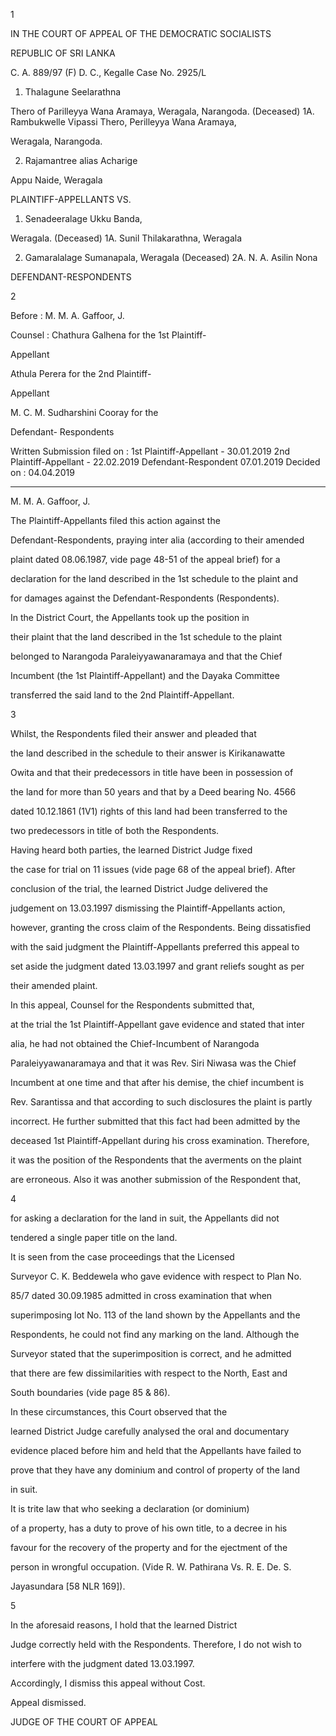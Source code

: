 1

IN THE COURT OF APPEAL OF THE DEMOCRATIC SOCIALISTS

REPUBLIC OF SRI LANKA

C. A. 889/97 (F) D. C., Kegalle Case No. 2925/L

1. Thalagune Seelarathna

Thero of Parilleyya Wana Aramaya, Weragala, Narangoda. (Deceased) 1A. Rambukwelle Vipassi Thero, Perilleyya Wana Aramaya,

Weragala, Narangoda.

2. Rajamantree alias Acharige

Appu Naide, Weragala

PLAINTIFF-APPELLANTS VS.

1. Senadeeralage Ukku Banda,

Weragala. (Deceased) 1A. Sunil Thilakarathna, Weragala

2. Gamaralalage Sumanapala, Weragala (Deceased) 2A. N. A. Asilin Nona

DEFENDANT-RESPONDENTS

2

Before : M. M. A. Gaffoor, J.

Counsel : Chathura Galhena for the 1st Plaintiff-

Appellant

Athula Perera for the 2nd Plaintiff-

Appellant

M. C. M. Sudharshini Cooray for the

Defendant- Respondents

Written Submission filed on : 1st Plaintiff-Appellant - 30.01.2019 2nd Plaintiff-Appellant - 22.02.2019 Defendant-Respondent 07.01.2019 Decided on : 04.04.2019

******

M. M. A. Gaffoor, J.

The Plaintiff-Appellants filed this action against the

Defendant-Respondents, praying inter alia (according to their amended

plaint dated 08.06.1987, vide page 48-51 of the appeal brief) for a

declaration for the land described in the 1st schedule to the plaint and

for damages against the Defendant-Respondents (Respondents).

In the District Court, the Appellants took up the position in

their plaint that the land described in the 1st schedule to the plaint

belonged to Narangoda Paraleiyyawanaramaya and that the Chief

Incumbent (the 1st Plaintiff-Appellant) and the Dayaka Committee

transferred the said land to the 2nd Plaintiff-Appellant.

3

Whilst, the Respondents filed their answer and pleaded that

the land described in the schedule to their answer is Kirikanawatte

Owita and that their predecessors in title have been in possession of

the land for more than 50 years and that by a Deed bearing No. 4566

dated 10.12.1861 (1V1) rights of this land had been transferred to the

two predecessors in title of both the Respondents.

Having heard both parties, the learned District Judge fixed

the case for trial on 11 issues (vide page 68 of the appeal brief). After

conclusion of the trial, the learned District Judge delivered the

judgement on 13.03.1997 dismissing the Plaintiff-Appellants action,

however, granting the cross claim of the Respondents. Being dissatisfied

with the said judgment the Plaintiff-Appellants preferred this appeal to

set aside the judgment dated 13.03.1997 and grant reliefs sought as per

their amended plaint.

In this appeal, Counsel for the Respondents submitted that,

at the trial the 1st Plaintiff-Appellant gave evidence and stated that inter

alia, he had not obtained the Chief-Incumbent of Narangoda

Paraleiyyawanaramaya and that it was Rev. Siri Niwasa was the Chief

Incumbent at one time and that after his demise, the chief incumbent is

Rev. Sarantissa and that according to such disclosures the plaint is partly

incorrect. He further submitted that this fact had been admitted by the

deceased 1st Plaintiff-Appellant during his cross examination. Therefore,

it was the position of the Respondents that the averments on the plaint

are erroneous. Also it was another submission of the Respondent that,

4

for asking a declaration for the land in suit, the Appellants did not

tendered a single paper title on the land.

It is seen from the case proceedings that the Licensed

Surveyor C. K. Beddewela who gave evidence with respect to Plan No.

85/7 dated 30.09.1985 admitted in cross examination that when

superimposing lot No. 113 of the land shown by the Appellants and the

Respondents, he could not find any marking on the land. Although the

Surveyor stated that the superimposition is correct, and he admitted

that there are few dissimilarities with respect to the North, East and

South boundaries (vide page 85 & 86).

In these circumstances, this Court observed that the

learned District Judge carefully analysed the oral and documentary

evidence placed before him and held that the Appellants have failed to

prove that they have any dominium and control of property of the land

in suit.

It is trite law that who seeking a declaration (or dominium)

of a property, has a duty to prove of his own title, to a decree in his

favour for the recovery of the property and for the ejectment of the

person in wrongful occupation. (Vide R. W. Pathirana Vs. R. E. De. S.

Jayasundara [58 NLR 169]).

5

In the aforesaid reasons, I hold that the learned District

Judge correctly held with the Respondents. Therefore, I do not wish to

interfere with the judgment dated 13.03.1997.

Accordingly, I dismiss this appeal without Cost.

Appeal dismissed.

JUDGE OF THE COURT OF APPEAL